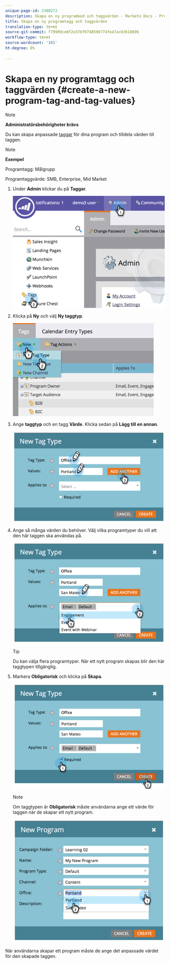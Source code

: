 ```yaml
---
unique-page-id: 2360272
description: Skapa en ny programkod och taggvärden - Marketo Docs - Produktdokumentation
title: Skapa en ny programtagg och taggvärden
translation-type: tm+mt
source-git-commit: f79909ce8f2e37bf0748596774fe47ac03618696
workflow-type: tm+mt
source-wordcount: '161'
ht-degree: 0%

---
```



# Skapa en ny programtagg och taggvärden {#create-a-new-program-tag-and-tag-values}

>[!NOTE]
>
>**Administratörsbehörigheter krävs**

Du kan skapa anpassade [taggar](/help/marketo/product-docs/core-marketo-concepts/programs/working-with-programs/understanding-tags.md) för dina program och tilldela värden till taggen.

>[!NOTE]
>
>**Exempel**
>
>Programtagg: Målgrupp
>
>Programtaggvärde: SMB, Enterprise, Mid Market

1. Under **Admin** klickar du på **Taggar**.

   ![](assets/image2014-9-24-12-3a10-3a32.png)

1. Klicka på **Ny** och välj **Ny taggtyp**.

   ![](assets/image2014-9-24-12-3a12-3a43.png)

1. Ange **taggtyp** och en tagg **Värde**. Klicka sedan på **Lägg till en annan**.

   ![](assets/image2014-9-24-12-3a16-3a55.png)

1. Ange så många värden du behöver. Välj vilka programtyper du vill att den här taggen ska användas på.

   ![](assets/image2014-9-24-12-3a17-3a29.png)

   >[!TIP]
   >
   >Du kan välja flera programtyper. När ett nytt program skapas blir den här taggtypen tillgänglig.

1. Markera **Obligatorisk** och klicka på **Skapa**.

   ![](assets/image2014-9-24-12-3a18-3a33.png)

   >[!NOTE]
   >
   >Om taggtypen är **Obligatorisk** måste användarna ange ett värde för taggen när de skapar ett nytt program.

   ![](assets/image2014-9-24-12-3a19-3a17.png)

När användarna skapar ett program måste de ange det anpassade värdet för den skapade taggen.
